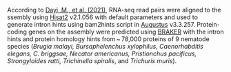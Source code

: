 According to [Dayi, M., et al. (2021)](https://doi.org/10.1038/s41598-021-85967-z), RNA-seq read pairs were aligned to the ssembly using [Hisat2](http://daehwankimlab.github.io/hisat2/) v2.1.056 with default parameters and used to generate intron hints using bam2hints script in [Augustus](https://www.ncbi.nlm.nih.gov/pmc/articles/PMC1160219/) v3.3.257. Protein-coding genes on the assembly were predicted using [BRAKER](https://github.com/Gaius-Augustus/BRAKER) with the intron hints and protein homology hints from ~ 78,000 proteins of 9 nematode species (_Brugia malayi, Bursaphelenchus xylophilus, Caenorhabditis elegans, C. briggsae, Necator americanus, Pristionchus pacificus, Strongyloides ratti, Trichinella spiralis_, and _Trichuris muris_).
